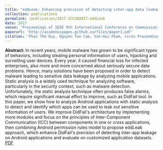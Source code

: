 ```yaml
---
title: "eddLeak: Enhancing precision of detecting inter-app data leakage in Android applications"
collection: publications
permalink: /publication/2017-ICCSN2017-eddLeak
date: 2017
venue: 'Proceedings of IEEE 9th International Conference on Communication Software and Networks (ICCSN2017)'
paperurl: 'http://academicpages.github.io/files/paper1.pdf'
citation: 'Phan The Duy, Nguyen Tan Cam, Van-Hau Pham, <i>In Proceedings of IEEE 9th International Conference on Communication Software and Networks (ICCSN2017) </i>, Guangzhou, China (2017).'
---
```

<B>Abstract: </B>
In recent years, mobile malware has grown to be significant types of behaviors, including stealing personal information of users, hijacking and surveilling user devices. Every year, it caused financial loss for infected enterprises, also more and more concerned about seriously secure data problems. Hence, many solutions have been proposed in order to detect malware leading to sensitive data leakage by analyzing mobile applications. Static analysis is a widely used technique for analyzing software, particularly in the security context, such as malware detection. Unfortunately, the static analysis technique often produces false alarms, which require significant manual effort to improve, such as DidFail tool. In this paper, we show how to analyze Android applications with static analysis to detect and identify which apps can be used to leak out sensitive information of users. We improve DidFail's architecture by implementing more modules and focus on the principles of Inter-Component Communication (ICC) between components in one or cross applications, then combining Android permission rules model to propose eddLeak approach, which enhance DidFail's precision of detecting inter-app leakage on Android applications and evaluate on customized application datasets.
<br/>
[PDF](http://academicpages.github.io/files/paper1.pdf)

